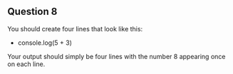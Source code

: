 ## Question 8
You should create four lines that look like this:

- console.log(5 + 3)

Your output should simply be four lines with the number 8 appearing once on each line.

